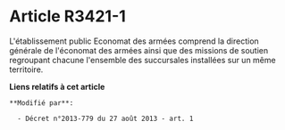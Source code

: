 # Article R3421-1

L'établissement public Economat des armées comprend la direction générale de l'économat des armées ainsi que des  missions de
soutien regroupant chacune l'ensemble des succursales installées sur un même territoire.

**Liens relatifs à cet article**

	**Modifié par**:

	  - Décret n°2013-779 du 27 août 2013 - art. 1
